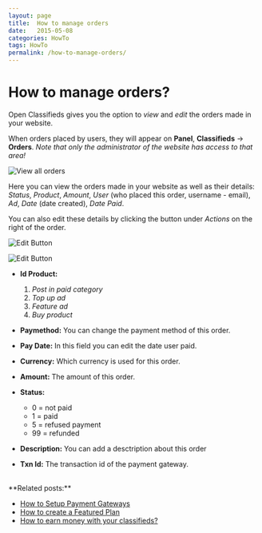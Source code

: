 ```yaml
---
layout: page
title:  How to manage orders
date:   2015-05-08
categories: HowTo
tags: HowTo
permalink: /how-to-manage-orders/
---
```

# How to manage orders?

Open Classifieds gives you the option to _view_ and _edit_ the orders made in your website. 

When orders placed by users, they will appear on **Panel**, **Classifieds** -> **Orders**. _Note that only the administrator of the website has access to that area!_

![View all orders](http://docs.yclas.com/images/orders1.png)

Here you can view the orders made in your website as well as their details:
_Status_, _Product_, _Amount_, _User_ (who placed this order, username - email), _Ad_, _Date_ (date created), _Date Paid_.

You can also edit these details by clicking the button under _Actions_ on the right of the order.

![Edit Button](http://docs.yclas.com/images/orders2.png)

![Edit Button](http://docs.yclas.com/images/orders3.png)

+ **Id Product:**
  1. _Post in paid category_
  2. _Top up ad_
  3. _Feature ad_
  4. _Buy product_

+ **Paymethod:** You can change the payment method of this order.
+ **Pay Date:** In this field you can edit the date user paid.
+ **Currency:** Which currency is used for this order.
+ **Amount:** The amount of this order.
+ **Status:** 
  * 0 =  not paid
  * 1 = paid
  * 5 = refused payment
  * 99 = refunded

+ **Description:** You can add a desctription about this order
+ **Txn Id:** The transaction id of the payment gateway.

<br>
**Related posts:**

+ [How to Setup Payment Gateways](http://docs.yclas.com/setup-payment-gateways/)
+ [How to create a Featured Plan](http://docs.yclas.com/how-to-create-featured-plan/)
+ [How to earn money with your classifieds?](http://docs.yclas.com/how-to-earn-money/)
